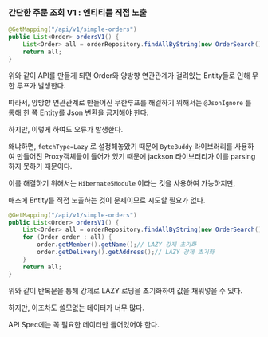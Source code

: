 ### 간단한 주문 조회 V1 : 엔티티를 직접 노출

```java
@GetMapping("/api/v1/simple-orders")
public List<Order> ordersV1() {
    List<Order> all = orderRepository.findAllByString(new OrderSearch());
    return all;
}
```

위와 같이 API를 만들게 되면 Order와 양방향 연관관계가 걸려있는 Entity들로 인해 무한 루프가 발생한다.

따라서, 양방향 연관관계로 만들어진 무한루프를 해결하기 위해서는 `@JsonIgnore` 를 통해 한 쪽 Entity를 Json 변환을 금지해야 한다.

하지만, 이렇게 하여도 오류가 발생한다.

왜냐하면, `fetchType=Lazy` 로 설정해놓았기 때문에 `ByteBuddy` 라이브러리를 사용하여 만들어진 Proxy객체들이 들어가 있기 때문에 jackson 라이브러리가 이를 parsing하지 못하기 때문이다.

이를 해결하기 위해서는 `Hibernate5Module` 이라는 것을 사용하여 가능하지만,

애초에 Entity를 직접 노출하는 것이 문제이므로 시도할 필요가 없다.

```java
@GetMapping("/api/v1/simple-orders")
public List<Order> ordersV1() {
    List<Order> all = orderRepository.findAllByString(new OrderSearch());
    for (Order order : all) {
        order.getMember().getName();// LAZY 강제 초기화
        order.getDelivery().getAddress();// LAZY 강제 초기화
    }
    return all;
}
```

위와 같이 반복문을 통해 강제로 LAZY 로딩을 초기화하여 값을 채워넣을 수 있다.

하지만, 이조차도 쓸모없는 데이터가 너무 많다.

API Spec에는 꼭 필요한 데이터만 들어있어야 한다.
